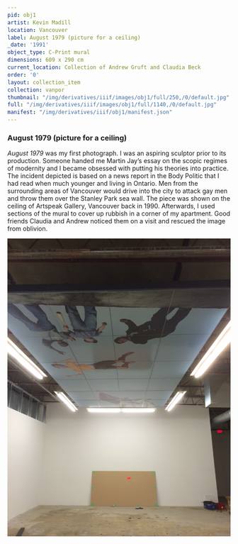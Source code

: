 ```yaml
---
pid: obj1
artist: Kevin Madill
location: Vancouver
label: August 1979 (picture for a ceiling)
_date: '1991'
object_type: C-Print mural
dimensions: 609 x 290 cm
current_location: Collection of Andrew Gruft and Claudia Beck
order: '0'
layout: collection_item
collection: vanpor
thumbnail: "/img/derivatives/iiif/images/obj1/full/250,/0/default.jpg"
full: "/img/derivatives/iiif/images/obj1/full/1140,/0/default.jpg"
manifest: "/img/derivatives/iiif/obj1/manifest.json"
---
```


### August 1979 (picture for a ceiling) 

*August 1979* was my first photograph. I was an aspiring sculptor prior to its production. Someone handed me Martin Jay’s essay on the scopic regimes of modernity and I became obsessed with putting his theories into practice. The incident depicted is based on a news report in the Body Politic that I had read when much younger and living in Ontario. Men from the surrounding areas of Vancouver would drive into the city to attack gay men and throw them over the Stanley Park sea wall. The piece was shown on the ceiling of Artspeak Gallery, Vancouver back in 1990. Afterwards, I used sections of the mural to cover up rubbish in a corner of my apartment. Good friends Claudia and Andrew noticed them on a visit and rescued the image from oblivion.

<img src="img/SupportImages/AugustInstallation.png" alt="Kevin Madill, August 1979, Insitu 2014, Satellite Gallery, Vancouver"> 
